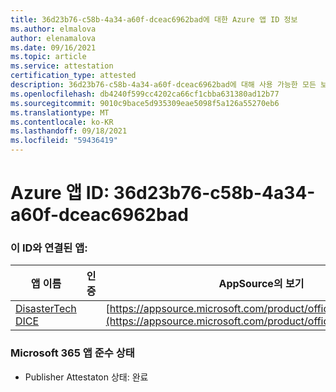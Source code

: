 ```yaml
---
title: 36d23b76-c58b-4a34-a60f-dceac6962bad에 대한 Azure 앱 ID 정보
ms.author: elmalova
author: elenamalova
ms.date: 09/16/2021
ms.topic: article
ms.service: attestation
certification_type: attested
description: 36d23b76-c58b-4a34-a60f-dceac6962bad에 대해 사용 가능한 모든 보안 및 규정 준수 정보입니다.
ms.openlocfilehash: db4240f599cc4202ca66cf1cbba631380ad12b77
ms.sourcegitcommit: 9010c9bace5d935309eae5098f5a126a55270eb6
ms.translationtype: MT
ms.contentlocale: ko-KR
ms.lasthandoff: 09/18/2021
ms.locfileid: "59436419"
---
```

# <a name="azure-app-id-36d23b76-c58b-4a34-a60f-dceac6962bad"></a>Azure 앱 ID: 36d23b76-c58b-4a34-a60f-dceac6962bad


### <a name="apps-associated-with-this-id"></a>이 ID와 연결된 앱:
| **앱 이름** | **인증** | **AppSource의 보기** |
|--------------|---------------|-----------------------|
| [DisasterTech DICE](https://docs.microsoft.com/microsoft-365-app-certification/forward/WA200001909) |  | [https://appsource.microsoft.com/product/office/WA200001909](https://appsource.microsoft.com/product/office/WA200001909) |

### <a name="microsoft-365-app-compliance-status"></a>Microsoft 365 앱 준수 상태
- Publisher Attestaton 상태: 완료
